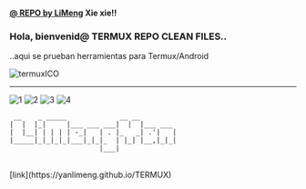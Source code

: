 #### [@ REPO by LiMeng](https://yanlimeng.github.io/TERMUX) Xie xie!! 
### Hola, bienvenid@ **TERMUX** REPO CLEAN FILES.. 
..aqui se prueban herramientas para Termux/Android

![termuxICO](https://user-images.githubusercontent.com/80227002/112893051-6feceb00-90da-11eb-856d-1fac8f6d169a.png)
<hr>

![1](https://user-images.githubusercontent.com/80227002/112919415-5f9f3500-9107-11eb-92f7-99be9372047f.png)
![2](https://user-images.githubusercontent.com/80227002/112919419-6168f880-9107-11eb-8902-8772f77b8f0d.png)
![3](https://user-images.githubusercontent.com/80227002/112919422-629a2580-9107-11eb-965b-eac6ef6412a9.png)
![4](https://user-images.githubusercontent.com/80227002/112919423-6332bc00-9107-11eb-8cb2-0ed36f01d1a7.png)

```
 __    _ _____             __ __         
|  |  |_|     |___ ___ ___|  |  |___ ___ 
|  |__| | | | | -_|   | . |_   _| .'|   |
|_____|_|_|_|_|___|_|_|_  | |_| |__,|_|_|
                      |___|              
```
<br>
[link](https://yanlimeng.github.io/TERMUX)
<br>
